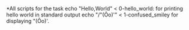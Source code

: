 *All scripts for the task
echo "Hello,World" < 0-hello_world: for printing hello world in standard output
echo "/"(Ôo)'" < 1-confused_smiley for displaying "(Ôo)'.

